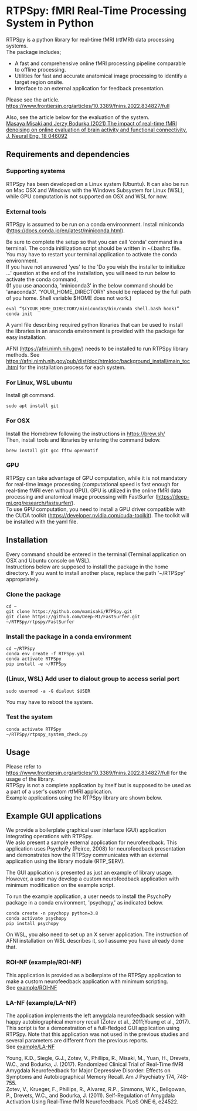 # RTPSpy: fMRI Real-Time Processing System in Python

RTPSpy is a python library for real-time fMRI (rtfMRI) data processing systems.   
The package includes;
* A fast and comprehensive online fMRI processing pipeline comparable to offline processing.
* Utilities for fast and accurate anatomical image processing to identify a target region onsite.
* Interface to an external application for feedback presentation.

Please see the article.  
https://www.frontiersin.org/articles/10.3389/fnins.2022.834827/full

Also, see the article below for the evaluation of the system.   
[Masaya Misaki and Jerzy Bodurka (2021) The impact of real-time fMRI denoising on online evaluation of brain activity and functional connectivity. J. Neural Eng. 18 046092](https://iopscience.iop.org/article/10.1088/1741-2552/ac0b33)

## Requirements and dependencies
### Supporting systems
RTPSpy has been developed on a Linux system (Ubuntu). It can also be run on Mac OSX and Windows with the Windows Subsystem for Linux (WSL), while GPU computation is not supported on OSX and WSL for now.

### External tools
RTPSpy is assumed to be run on a conda enviroonment. Install miniconda (https://docs.conda.io/en/latest/miniconda.html).   

Be sure to complete the setup so that you can call 'conda' command in a terminal.
The conda initilization script should be written in ~/.bashrc file. You may have to restart your terminal application to activate the conda environment.   
If you have not answered 'yes' to the 'Do you wish the installer to initialize ...' question at the end of the installation, you will need to run below to activate the conda command,   
(If you use anaconda, 'miniconda3' in the below command should be 'anaconda3’. 'YOUR_HOME_DIRECTORY' should be replaced by the full path of you home. Shell variable $HOME does not work.)   
```
eval “$(YOUR_HOME_DIRECTORY/miniconda3/bin/conda shell.bash hook)” 
conda init
```

A yaml file describing required python libraries that can be used to install the libraries in an anaconda environment is provided with the package for easy installation.  

AFNI (https://afni.nimh.nih.gov/) needs to be installed to run RTPSpy library methods. See https://afni.nimh.nih.gov/pub/dist/doc/htmldoc/background_install/main_toc.html for the installation process for each system.

### For Linux, WSL ubuntu
Install git command.  
```
sudo apt install git
```

### For OSX  
Install the Homebrew following the instructions in https://brew.sh/  
Then, install tools and libraries by entering the command below.
```
brew install git gcc fftw openmotif
```

### GPU
RTPSpy can take advantage of GPU computation, while it is not mandatory for real-time image processing (computational speed is fast enough for real-time fMRI even without GPU). GPU is utilized in the online fMRI data processing and anatomical image processing with FastSurfer (https://deep-mi.org/research/fastsurfer/).  
To use GPU computation, you need to install a GPU driver compatible with the CUDA toolkit (https://developer.nvidia.com/cuda-toolkit). The toolkit will be installed with the yaml file.  

## Installation
Every command should be entered in the terminal (Terminal application on OSX and Ubuntu console on WSL).  
Instructions below are supposed to install the package in the home directory. If you want to install another place, replace the path '~/RTPSpy' appropriately.  

### Clone the package  
```
cd ~
git clone https://github.com/mamisaki/RTPSpy.git
git clone https://github.com/Deep-MI/FastSurfer.git ~/RTPSpy/rtpspy/FastSurfer
```

### Install the package in a conda environment
```
cd ~/RTPSpy
conda env create -f RTPSpy.yml
conda activate RTPSpy
pip install -e ~/RTPSpy
```

### (Linux, WSL) Add user to dialout group to access serial port
```
sudo usermod -a -G dialout $USER
```

You may have to reboot the system.  

### Test the system
```
conda activate RTPSpy
~/RTPSpy/rtpspy_system_check.py
```

## Usage
Please refer to https://www.frontiersin.org/articles/10.3389/fnins.2022.834827/full for the usage of the library.  
RTPSpy is not a complete application by itself but is supposed to be used as a part of a user's custom rtfMRI application.  
Example applications using the RTPSpy library are shown below.  

## Example GUI applications
We provide a boilerplate graphical user interface (GUI) application integrating operations with RTPSpy.  
We aslo present a sample external application for neurofeedback. This application uses PsychoPy (Peirce, 2008) for neurofeedback presentation and demonstrates how the RTPSpy communicates with an external application using the library module (RTP_SERV).  

The GUI application is presented as just an example of library usage. However, a user may develop a custom neurofeedback application with minimum modification on the example script.

To run the example application, a user needs to install the PsychoPy package in a conda environment, 'psychopy,' as indicated below.
```
conda create -n psychopy python=3.8
conda activate psychopy
pip install psychopy
```

On WSL, you also need to set up an X server application. The instruction of AFNI installation on WSL describes it, so I assume you have already done that.

### ROI-NF (example/ROI-NF)
This application is provided as a boilerplate of the RTPSpy application to make a custom neurofeedback application with minimum scripting.  
See [example/ROI-NF](example/ROI-NF#readme)

### LA-NF (example/LA-NF)
The application implements the left amygdala neurofeedback session with happy autobiographical memory recall (Zotev et al., 2011;Young et al., 2017). This script is for a demonstration of a full-fledged GUI application using RTPSpy. Note that this application was not used in the previous studies and several parameters are different from the previous reports.  
See [example/LA-NF](example/LA-NF#readme)

Young, K.D., Siegle, G.J., Zotev, V., Phillips, R., Misaki, M., Yuan, H., Drevets, W.C., and Bodurka, J. (2017). Randomized Clinical Trial of Real-Time fMRI Amygdala Neurofeedback for Major Depressive Disorder: Effects on Symptoms and Autobiographical Memory Recall. Am J Psychiatry 174, 748-755.  
Zotev, V., Krueger, F., Phillips, R., Alvarez, R.P., Simmons, W.K., Bellgowan, P., Drevets, W.C., and Bodurka, J. (2011). Self-Regulation of Amygdala Activation Using Real-Time fMRI Neurofeedback. PLoS ONE 6, e24522.

